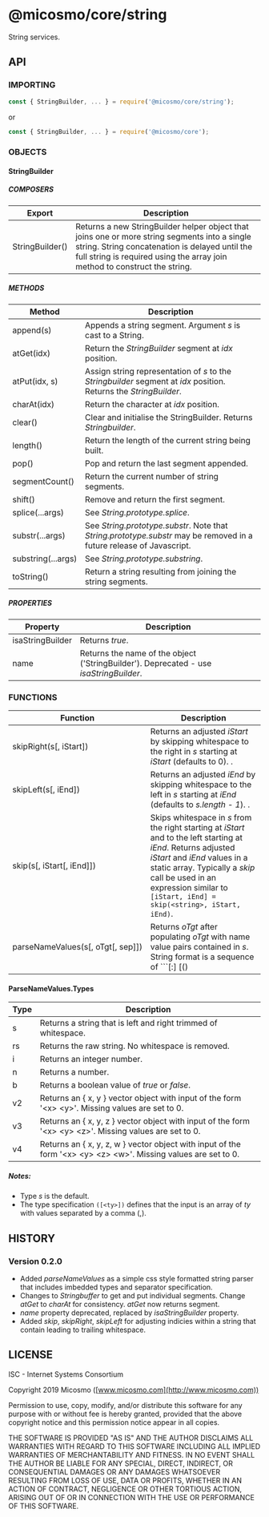 # @micosmo/core/string

String services.

## API

### IMPORTING

```javascript
const { StringBuilder, ... } = require('@micosmo/core/string');
```

or 

```javascript
const { StringBuilder, ... } = require('@micosmo/core');
```

### OBJECTS

#### StringBuilder

##### COMPOSERS

Export | Description
-------- | -----------
StringBuilder() | Returns a new StringBuilder helper object that joins one or more string segments into a single string. String concatenation is delayed until the full string is required using the array join method to construct the string.

##### METHODS

Method | Description
------ | -----------
append(s) | Appends a string segment. Argument *s* is cast to a String.
atGet(idx) | Return the *StringBuilder* segment at *idx* position.
atPut(idx, s) | Assign string representation of *s* to the *Stringbuilder* segment at *idx* position. Returns the *StringBuilder*.
charAt(idx) | Return the character at *idx* position.
clear() | Clear and initialise the StringBuilder. Returns *Stringbuilder*.
length() | Return the length of the current string being built.
pop() | Pop and return the last segment appended.
segmentCount() | Return the current number of string segments.
shift() | Remove and return the first segment.
splice(...args) | See *String.prototype.splice*.
substr(...args) | See *String.prototype.substr*. Note that *String.prototype.substr* may be removed in a future release of Javascript.
substring(...args) | See *String.prototype.substring*.
toString() | Return a string resulting from joining the string segments.

##### PROPERTIES

Property | Description
-------- | -----------
isaStringBuilder | Returns *true*.
name | Returns the name of the object ('StringBuilder'). Deprecated - use *isaStringBuilder*.

### FUNCTIONS

Function | Description
-------- | -----------
skipRight(s[,&nbsp;iStart]) | Returns an adjusted *iStart* by skipping whitespace to the right in *s* starting at *iStart* (defaults to 0). .
skipLeft(s[,&nbsp;iEnd]) | Returns an adjusted *iEnd* by skipping whitespace to the left in *s* starting at *iEnd* (defaults to *s.length - 1*). .
skip(s[,&nbsp;iStart[,&nbsp;iEnd]]) | Skips whitespace in *s* from the right starting at *iStart* and to the left starting at *iEnd*. Returns adjusted *iStart* and *iEnd* values in a static array. Typically a *skip* call be used in an expression similar to ```[iStart, iEnd] = skip(<string>, iStart, iEnd)```.
parseNameValues(s[,&nbsp;oTgt[,&nbsp;sep]]) | Returns *oTgt* after populating *oTgt* with name value pairs contained in *s*. String format is a sequence of ```[:<sep>] [(<ty>)|([<ty>])] <name> : <value> <sep>``` where *sep* (; default) is the separator between name/value pairs and *ty* is the type of value to output. See [ParseNameValues.Types](#ParseNameValues.Types) for more detail. If *oTgt* is not provided then *parseNameValues* will create a return object. The *sep* argument is the initial separator and defaults to semi-colon (;). Note that when ```:<sep>``` is encountered the new separator *sep* will apply until the end of *s* or another separator is defined. A separator definiton of ```::``` will restore the parse to the initial separator passed to *parseNameValues*.

#### ParseNameValues.Types

Type | Description
---- | -----------
s | Returns a string that is left and right trimmed of whitespace.
rs | Returns the raw string. No whitespace is removed.
i | Returns an integer number.
n | Returns a number.
b | Returns a boolean value of *true* or *false*.
v2 | Returns an { x, y } vector object with input of the form '&lt;x&gt;&nbsp;&lt;y&gt;'. Missing values are set to 0.
v3 | Returns an { x, y, z } vector object with input of the form '&lt;x&gt;&nbsp;&lt;y&gt;&nbsp;&lt;z&gt;'. Missing values are set to 0.
v4 | Returns an { x, y, z, w } vector object with input of the form '&lt;x&gt;&nbsp;&lt;y&gt;&nbsp;&lt;z&gt;&nbsp;&lt;w&gt;'. Missing values are set to 0.

##### Notes:
  * Type *s* is the default.
  * The type specification ```([<ty>])``` defines that the input is an array of *ty* with values separated by a comma (,).

## HISTORY

### Version 0.2.0
* Added *parseNameValues* as a simple css style formatted string parser that includes imbedded types and separator specification.
* Changes to *Stringbuffer* to get and put individual segments. Change *atGet* to *charAt* for consistency. *atGet* now returns segment.
* *name* property deprecated, replaced by *isaStringBuilder* property.
* Added *skip*, *skipRight*, *skipLeft* for adjusting indicies within a string that contain leading to trailing whitespace.

## LICENSE

ISC - Internet Systems Consortium

Copyright 2019 Micosmo ([www.micosmo.com](http://www.micosmo.com))

Permission to use, copy, modify, and/or distribute this software for any purpose with or without fee is hereby granted, provided that the above copyright notice and this permission notice appear in all copies.

THE SOFTWARE IS PROVIDED "AS IS" AND THE AUTHOR DISCLAIMS ALL WARRANTIES WITH REGARD TO THIS SOFTWARE INCLUDING ALL IMPLIED WARRANTIES OF MERCHANTABILITY AND FITNESS. IN NO EVENT SHALL THE AUTHOR BE LIABLE FOR ANY SPECIAL, DIRECT, INDIRECT, OR CONSEQUENTIAL DAMAGES OR ANY DAMAGES WHATSOEVER RESULTING FROM LOSS OF USE, DATA OR PROFITS, WHETHER IN AN ACTION OF CONTRACT, NEGLIGENCE OR OTHER TORTIOUS ACTION, ARISING OUT OF OR IN CONNECTION WITH THE USE OR PERFORMANCE OF THIS SOFTWARE.
